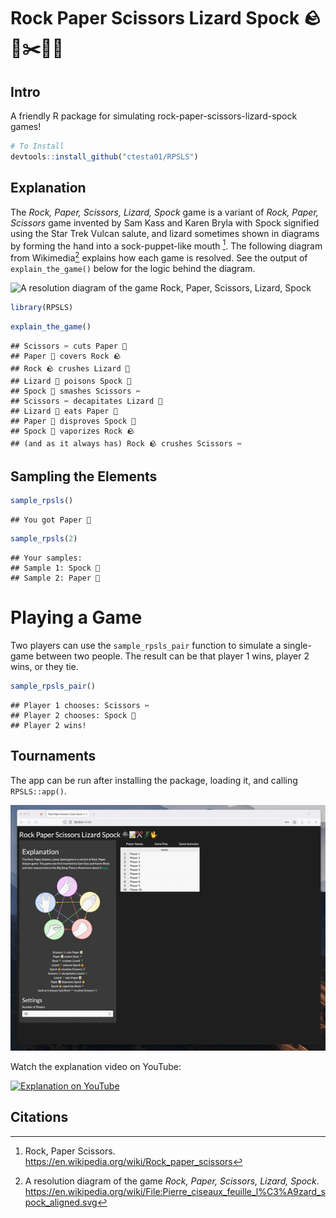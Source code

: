 Rock Paper Scissors Lizard Spock 🪨📝✂️🦎🖖
================

## Intro

A friendly R package for simulating rock-paper-scissors-lizard-spock
games!

``` r
# To Install
devtools::install_github("ctesta01/RPSLS")
```

## Explanation

The *Rock, Paper, Scissors, Lizard, Spock* game is a variant of *Rock,
Paper, Scissors* game invented by Sam Kass and Karen Bryla with Spock
signified using the Star Trek Vulcan salute, and lizard sometimes shown
in diagrams by forming the hand into a sock-puppet-like mouth [^1]. The
following diagram from Wikimedia[^2] explains how each game is resolved.
See the output of `explain_the_game()` below for the logic behind the
diagram.

![A resolution diagram of the game *Rock, Paper, Scissors, Lizard,
Spock*](https://upload.wikimedia.org/wikipedia/commons/a/ad/Pierre_ciseaux_feuille_l%C3%A9zard_spock_aligned.svg)

``` r
library(RPSLS)
```

``` r
explain_the_game()
```

    ## Scissors ✂️️ cuts Paper 📝
    ## Paper 📝 covers Rock 🪨
    ## Rock 🪨 crushes Lizard 🦎
    ## Lizard 🦎 poisons Spock 🖖
    ## Spock 🖖 smashes Scissors ✂️️
    ## Scissors ✂️ decapitates Lizard 🦎
    ## Lizard 🦎 eats Paper 📝
    ## Paper 📝 disproves Spock 🖖
    ## Spock 🖖 vaporizes Rock 🪨
    ## (and as it always has) Rock 🪨 crushes Scissors ✂️

## Sampling the Elements

``` r
sample_rpsls()
```

    ## You got Paper 📝

``` r
sample_rpsls(2)
```

    ## Your samples:
    ## Sample 1: Spock 🖖
    ## Sample 2: Paper 📝

# Playing a Game

Two players can use the `sample_rpsls_pair` function to simulate a
single-game between two people. The result can be that player 1 wins,
player 2 wins, or they tie.

``` r
sample_rpsls_pair()
```

    ## Player 1 chooses: Scissors ✂️
    ## Player 2 chooses: Spock 🖖
    ## Player 2 wins!

## Tournaments

The app can be run after installing the package, loading it, and calling
`RPSLS::app()`.

![Use the builtin app to run tournaments of RPSLS](images/animation.gif)

Watch the explanation video on YouTube:

[![Explanation on
YouTube](images/youtube.png)](https://www.youtube.com/watch?v=fR90EA7FTV8)

## Citations

[^1]: Rock, Paper Scissors.
    <https://en.wikipedia.org/wiki/Rock_paper_scissors>

[^2]: A resolution diagram of the game *Rock, Paper, Scissors, Lizard,
    Spock*.
    <https://en.wikipedia.org/wiki/File:Pierre_ciseaux_feuille_l%C3%A9zard_spock_aligned.svg>
